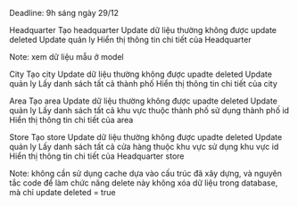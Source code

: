 Deadline: 9h sáng ngày 29/12

Headquarter
Tạo headquarter
Update dữ liệu thường không được update deleted
Update quản ly
Hiển thị thông tin chi tiết của Headquarter

Note: xem dữ liệu mẫu ở model

City
Tạo city
Update dữ liệu thường không được upadte deleted
Update quản ly
Lấy danh sách tất cả thành phố
Hiển thị thông tin chi tiết của city

Area
Tạo area
Update dữ liệu thường không được upadte deleted
Update quản ly
Lấy danh sách tất cả khu vực thuộc thành phố sử dụng thành phố id
Hiển thị thông tin chi tiết của area

Store
Tạo store
Update dữ liệu thường không được upadte deleted
Update quản ly
Lấy danh sách tất cả cửa hàng thuộc khu vực sử dụng khu vực id
Hiển thị thông tin chi tiết của Headquarter store

Note:
không cần sử dụng cache
dựa vào cấu trúc đã xây dựng, và nguyên tắc code để làm
chức năng delete này không xóa dữ liệu trong database, mà chỉ update deleted = true
